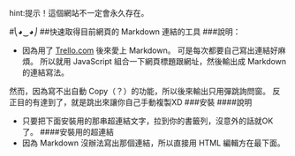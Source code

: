 ﻿hint:提示！這個網站不一定會永久存在。

#⎝◕‿◕⎠
##快速取得目前網頁的 Markdown 連結的工具
###說明：
- 因為用了 [Trello.com](http://trello.com) 後來愛上 Markdown。
可是每次都要自己寫出連結好麻煩。
所以就用 JavaScript 組合一下網頁標題跟網址，然後輸出成 Markdown 的連結寫法。

然而，因為寫不出自動 Copy（？）的功能，所以後來輸出只用彈跳詢問窗。
反正目的有達到了，就是跳出來讓你自己手動複製XD
###安裝
####說明
- 只要把下面安裝用的那串超連結文字，拉到你的書籤列，沒意外的話就OK了。
####安裝用的超連結
- 因為 Markdown 沒辦法寫出那個連結，所以直接用 HTML 編輯方在最下面。
